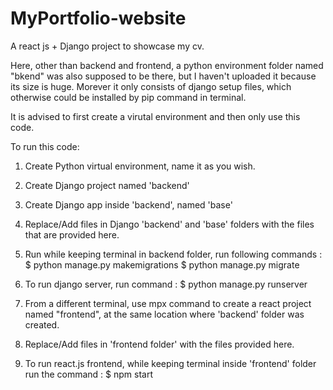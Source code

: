 # MyPortfolio-website

A react js + Django project to showcase my cv.

Here, other than backend and frontend, a python environment folder named "bkend" was also supposed to be there, but I haven't uploaded it because its size is huge. Morever it only consists of django setup files, which otherwise could be installed by pip command in terminal.

It is advised to first create a virutal environment and then only use this code.

To run this code:
1) Create Python virtual environment, name it as you wish.
2) Create Django project named 'backend'
3) Create Django app inside 'backend', named 'base'
4) Replace/Add files in Django 'backend' and 'base' folders with the files that are provided here.

5) Run while keeping terminal in backend folder, run following commands : 
   $ python manage.py makemigrations
   $ python manage.py migrate
 
6) To run django server, run command : $ python manage.py runserver
7) From a different terminal, use mpx command to create a react project named "frontend", at the same location where 'backend' folder was created.
8) Replace/Add files in 'frontend folder' with the files provided here.
9) To run react.js frontend, while keeping terminal inside 'frontend' folder run the command : $ npm start
